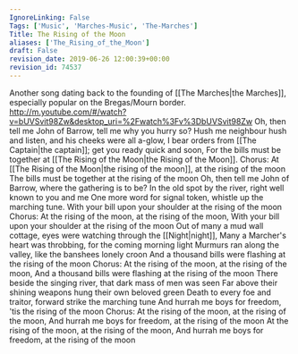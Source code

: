 ```yaml
---
IgnoreLinking: False
Tags: ['Music', 'Marches-Music', 'The-Marches']
Title: The Rising of the Moon
aliases: ['The_Rising_of_the_Moon']
draft: False
revision_date: 2019-06-26 12:00:39+00:00
revision_id: 74537
---
```


Another song dating back to the founding of [[The Marches|the Marches]], especially popular on the Bregas/Mourn border.
http://m.youtube.com/#/watch?v=bUVSvit98Zw&desktop_uri=%2Fwatch%3Fv%3DbUVSvit98Zw
Oh, then tell me John of Barrow, tell me why you hurry so?
Hush me neighbour hush and listen, and his cheeks were all a-glow,
I bear orders from [[The Captain|the captain]]; get you ready quick and soon,
For the bills must be together at [[The Rising of the Moon|the Rising of the Moon]].
Chorus:
At [[The Rising of the Moon|the rising of the moon]], at the rising of the moon
The bills must be together at the rising of the moon
Oh, then tell me John of Barrow, where the gathering is to be?
In the old spot by the river, right well known to you and me
One more word for signal token, whistle up the marching tune.
With your bill upon your shoulder at the rising of the moon
Chorus:
At the rising of the moon, at the rising of the moon,
With your bill upon your shoulder at the rising of the moon
Out of many a mud wall cottage, eyes were watching through the [[Night|night]],
Many a Marcher's heart was throbbing, for the coming morning light
Murmurs ran along the valley, like the banshees lonely croon
And a thousand bills were flashing at the rising of the moon
Chorus:
At the rising of the moon, at the rising of the moon,
And a thousand bills were flashing at the rising of the moon
There beside the singing river, that dark mass of men was seen
Far above their shining weapons hung their own beloved green
Death to every foe and traitor, forward strike the marching tune
And hurrah me boys for freedom, 'tis the rising of the moon
Chorus:
At the rising of the moon, at the rising of the moon,
And hurrah me boys for freedom, at the rising of the moon
At the rising of the moon, at the rising of the moon,
And hurrah me boys for freedom, at the rising of the moon
